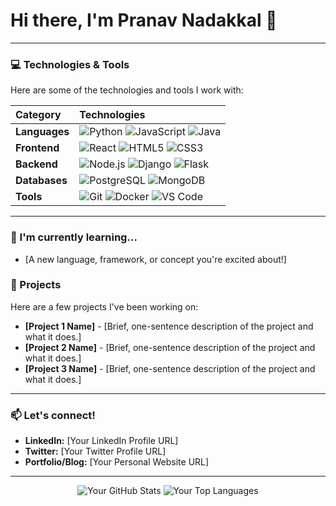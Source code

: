 # Hi there, I'm Pranav Nadakkal 👋


---

### 💻 Technologies & Tools

Here are some of the technologies and tools I work with:

| Category      | Technologies                                                                                                                                                                                                                                                                 |
| :------------ | :--------------------------------------------------------------------------------------------------------------------------------------------------------------------------------------------------------------------------------------------------------------------------- |
| **Languages** | ![Python](https://img.shields.io/badge/Python-3776AB?style=for-the-badge&logo=python&logoColor=white) ![JavaScript](https://img.shields.io/badge/JavaScript-F7DF1E?style=for-the-badge&logo=javascript&logoColor=black) ![Java](https://img.shields.io/badge/Java-007396?style=for-the-badge&logo=java&logoColor=white) |
| **Frontend** | ![React](https://img.shields.io/badge/React-61DAFB?style=for-the-badge&logo=react&logoColor=black) ![HTML5](https://img.shields.io/badge/HTML5-E34F26?style=for-the-badge&logo=html5&logoColor=white) ![CSS3](https://img.shields.io/badge/CSS3-1572B6?style=for-the-badge&logo=css3&logoColor=white)   |
| **Backend** | ![Node.js](https://img.shields.io/badge/Node.js-339933?style=for-the-badge&logo=node.js&logoColor=white) ![Django](https://img.shields.io/badge/Django-092E20?style=for-the-badge&logo=django&logoColor=white) ![Flask](https://img.shields.io/badge/Flask-000000?style=for-the-badge&logo=flask&logoColor=white)      |
| **Databases** | ![PostgreSQL](https://img.shields.io/badge/PostgreSQL-316192?style=for-the-badge&logo=postgresql&logoColor=white) ![MongoDB](https://img.shields.io/badge/MongoDB-47A248?style=for-the-badge&logo=mongodb&logoColor=white)                                                                                                    |
| **Tools** | ![Git](https://img.shields.io/badge/Git-F05032?style=for-the-badge&logo=git&logoColor=white) ![Docker](https://img.shields.io/badge/Docker-2496ED?style=for-the-badge&logo=docker&logoColor=white) ![VS Code](https://img.shields.io/badge/VS%20Code-007ACC?style=for-the-badge&logo=visual%20studio%20code&logoColor=white) |

---

### 🌱 I'm currently learning...

-   [A new language, framework, or concept you're excited about!]

### 🚀 Projects

Here are a few projects I've been working on:

-   **[Project 1 Name]** - [Brief, one-sentence description of the project and what it does.]
-   **[Project 2 Name]** - [Brief, one-sentence description of the project and what it does.]
-   **[Project 3 Name]** - [Brief, one-sentence description of the project and what it does.]

---

### 📫 Let's connect!

-   **LinkedIn:** [Your LinkedIn Profile URL]
-   **Twitter:** [Your Twitter Profile URL]
-   **Portfolio/Blog:** [Your Personal Website URL]

---

<p align="center">
  <img src="https://github-readme-stats.vercel.app/api?username=[Your-GitHub-Username]&show_icons=true&theme=default" alt="Your GitHub Stats" />
  <img src="https://github-readme-stats.vercel.app/api/top-langs/?username=[Your-GitHub-Username]&layout=compact&theme=default" alt="Your Top Languages" />
</p>
